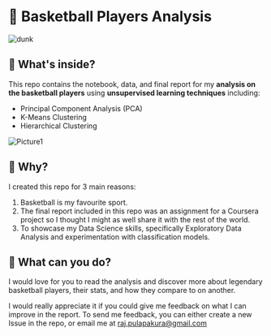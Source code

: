 # 🏀 Basketball Players Analysis
![dunk](https://github.com/raj-pulapakura/Basketball-Players-Analysis/assets/87762282/b00d2768-8dd0-4273-90e8-c2d448d88f37)

## 📖 What's inside?

This repo contains the notebook, data, and final report for my **analysis on the basketball players** using **unsupervised learning techniques** including:
- Principal Component Analysis (PCA)
- K-Means Clustering
- Hierarchical Clustering

![Picture1](https://github.com/raj-pulapakura/Basketball-Players-Analysis/assets/87762282/68a1116c-3067-4431-81d7-65a9a04fcdee)

## 🤔 Why?

I created this repo for 3 main reasons:
1.  Basketball is my favourite sport.
2.  The final report included in this repo was an assignment for a Coursera project so I thought I might as well share it with the rest of the world.
3.  To showcase my Data Science skills, specifically Exploratory Data Analysis and experimentation with classification models.

## 🤗 What can you do?

I would love for you to read the analysis and discover more about legendary basketball players, their stats, and how they compare to on another.

I would really appreciate it if you could give me feedback on what I can improve in the report. To send me feedback, you can either create a new Issue in the repo, or email me at raj.pulapakura@gmail.com
